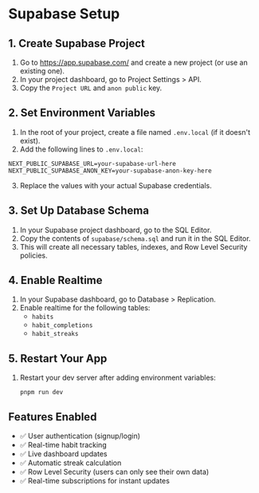 # Supabase Setup

## 1. Create Supabase Project
1. Go to https://app.supabase.com/ and create a new project (or use an existing one).
2. In your project dashboard, go to Project Settings > API.
3. Copy the `Project URL` and `anon public` key.

## 2. Set Environment Variables
1. In the root of your project, create a file named `.env.local` (if it doesn't exist).
2. Add the following lines to `.env.local`:

```
NEXT_PUBLIC_SUPABASE_URL=your-supabase-url-here
NEXT_PUBLIC_SUPABASE_ANON_KEY=your-supabase-anon-key-here
```

3. Replace the values with your actual Supabase credentials.

## 3. Set Up Database Schema
1. In your Supabase project dashboard, go to the SQL Editor.
2. Copy the contents of `supabase/schema.sql` and run it in the SQL Editor.
3. This will create all necessary tables, indexes, and Row Level Security policies.

## 4. Enable Realtime
1. In your Supabase dashboard, go to Database > Replication.
2. Enable realtime for the following tables:
   - `habits`
   - `habit_completions`
   - `habit_streaks`

## 5. Restart Your App
1. Restart your dev server after adding environment variables:
   ```
   pnpm run dev
   ```

## Features Enabled
- ✅ User authentication (signup/login)
- ✅ Real-time habit tracking
- ✅ Live dashboard updates
- ✅ Automatic streak calculation
- ✅ Row Level Security (users can only see their own data)
- ✅ Real-time subscriptions for instant updates
